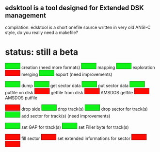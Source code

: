 
## edsktool is a tool designed for Extended DSK management

compilation: edsktool is a short onefile source written in very old ANSI-C style, do you really need a makefile?

# status: still a beta

![screenshot](https://github.com/EdouardBERGE/edsktool/blob/main/github/green.png)  creation (need more formats)
![screenshot](https://github.com/EdouardBERGE/edsktool/blob/main/github/green.png)  mapping
![screenshot](https://github.com/EdouardBERGE/edsktool/blob/main/github/green.png)  exploration
![screenshot](https://github.com/EdouardBERGE/edsktool/blob/main/github/red.png)    merging
![screenshot](https://github.com/EdouardBERGE/edsktool/blob/main/github/green.png)  export (need improvements)

![screenshot](https://github.com/EdouardBERGE/edsktool/blob/main/github/green.png)  dump
![screenshot](https://github.com/EdouardBERGE/edsktool/blob/main/github/green.png)  get sector data
![screenshot](https://github.com/EdouardBERGE/edsktool/blob/main/github/green.png)  put sector data
![screenshot](https://github.com/EdouardBERGE/edsktool/blob/main/github/green.png)  putfile on disk
![screenshot](https://github.com/EdouardBERGE/edsktool/blob/main/github/red.png)    getfile from disk
![screenshot](https://github.com/EdouardBERGE/edsktool/blob/main/github/red.png)    AMSDOS getfile
![screenshot](https://github.com/EdouardBERGE/edsktool/blob/main/github/red.png)    AMSDOS putfile

![screenshot](https://github.com/EdouardBERGE/edsktool/blob/main/github/red.png)    drop side
![screenshot](https://github.com/EdouardBERGE/edsktool/blob/main/github/green.png)  drop track(s)
![screenshot](https://github.com/EdouardBERGE/edsktool/blob/main/github/green.png)  drop sector for track(s)
![screenshot](https://github.com/EdouardBERGE/edsktool/blob/main/github/green.png)  add sector for track(s) (need improvements)

![screenshot](https://github.com/EdouardBERGE/edsktool/blob/main/github/green.png)  set GAP for track(s)
![screenshot](https://github.com/EdouardBERGE/edsktool/blob/main/github/green.png)  set Filler byte for track(s)

![screenshot](https://github.com/EdouardBERGE/edsktool/blob/main/github/red.png)    fill sector
![screenshot](https://github.com/EdouardBERGE/edsktool/blob/main/github/red.png)    set extended informations for sector
![screenshot](https://github.com/EdouardBERGE/edsktool/blob/main/github/red.png)
![screenshot](https://github.com/EdouardBERGE/edsktool/blob/main/github/red.png)

